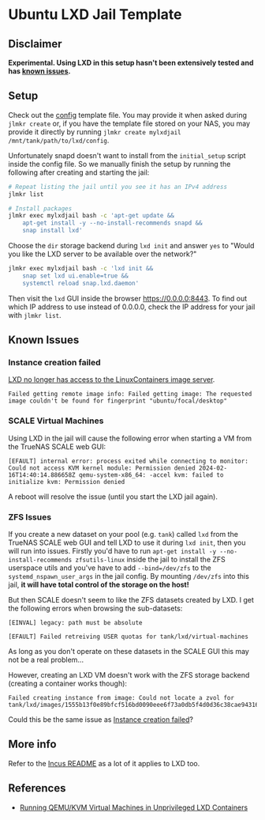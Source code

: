 # Ubuntu LXD Jail Template

## Disclaimer

**Experimental. Using LXD in this setup hasn't been extensively tested and has [known issues](#known-issues).**

## Setup

Check out the [config](./config) template file. You may provide it when asked during `jlmkr create` or, if you have the template file stored on your NAS, you may provide it directly by running `jlmkr create mylxdjail /mnt/tank/path/to/lxd/config`.

Unfortunately snapd doesn't want to install from the `initial_setup` script inside the config file. So we manually finish the setup by running the following after creating and starting the jail:

```bash
# Repeat listing the jail until you see it has an IPv4 address
jlmkr list

# Install packages
jlmkr exec mylxdjail bash -c 'apt-get update &&
    apt-get install -y --no-install-recommends snapd &&
    snap install lxd'

```

Choose the `dir` storage backend during `lxd init` and answer `yes` to "Would you like the LXD server to be available over the network?"

```bash
jlmkr exec mylxdjail bash -c 'lxd init &&
    snap set lxd ui.enable=true &&
    systemctl reload snap.lxd.daemon'
```

Then visit the `lxd` GUI inside the browser https://0.0.0.0:8443. To find out which IP address to use instead of 0.0.0.0, check the IP address for your jail with `jlmkr list`.

## Known Issues

### Instance creation failed

[LXD no longer has access to the LinuxContainers image server](https://discuss.linuxcontainers.org/t/important-notice-for-lxd-users-image-server/18479).

```
Failed getting remote image info: Failed getting image: The requested image couldn't be found for fingerprint "ubuntu/focal/desktop"
```

### SCALE Virtual Machines
Using LXD in the jail will cause the following error when starting a VM from the TrueNAS SCALE web GUI:

```
[EFAULT] internal error: process exited while connecting to monitor: Could not access KVM kernel module: Permission denied 2024-02-16T14:40:14.886658Z qemu-system-x86_64: -accel kvm: failed to initialize kvm: Permission denied
```

A reboot will resolve the issue (until you start the LXD jail again).

### ZFS Issues

If you create a new dataset on your pool (e.g. `tank`) called `lxd` from the TrueNAS SCALE web GUI and tell LXD to use it during `lxd init`, then you will run into issues. Firstly you'd have to run `apt-get install -y --no-install-recommends zfsutils-linux` inside the jail to install the ZFS userspace utils and you've have to add `--bind=/dev/zfs` to the `systemd_nspawn_user_args` in the jail config. By mounting `/dev/zfs` into this jail, **it will have total control of the storage on the host!**

But then SCALE doesn't seem to like the ZFS datasets created by LXD. I get the following errors when browsing the sub-datasets:

```
[EINVAL] legacy: path must be absolute
```

```
[EFAULT] Failed retreiving USER quotas for tank/lxd/virtual-machines
```

As long as you don't operate on these datasets in the SCALE GUI this may not be a real problem...

However, creating an LXD VM doesn't work with the ZFS storage backend (creating a container works though):

```
Failed creating instance from image: Could not locate a zvol for tank/lxd/images/1555b13f0e89bfcf516bd0090eee6f73a0db5f4d0d36c38cae94316de82bf817.block
```

Could this be the same issue as [Instance creation failed](#instance-creation-failed)?

## More info

Refer to the [Incus README](../incus/README.md) as a lot of it applies to LXD too.

## References

- [Running QEMU/KVM Virtual Machines in Unprivileged LXD Containers](https://dshcherb.github.io/2017/12/04/qemu-kvm-virtual-machines-in-unprivileged-lxd.html)
